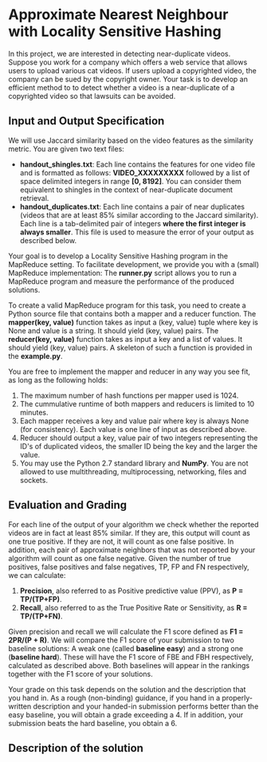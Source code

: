 # Approximate Nearest Neighbour with Locality Sensitive Hashing

In this project, we are interested in detecting near-duplicate videos. Suppose you work for a company which offers a web service that allows users to upload various cat videos. If users upload a copyrighted video, the company can be sued by the copyright owner. Your task is to develop an efficient method to to detect whether a video is a near-duplicate of a copyrighted video so that lawsuits can be avoided.

## Input and Output Specification

We will use Jaccard similarity based on the video features as the similarity metric. You are given two text files:

* **handout_shingles.txt**: Each line contains the features for one video file and is formatted as follows: **VIDEO_XXXXXXXXX** followed by a list of space delimited integers in range **[0, 8192]**. You can consider them equivalent to shingles in the context of near-duplicate document retrieval.
* **handout_duplicates.txt**: Each line contains a pair of near duplicates (videos that are at least 85% similar according to the Jaccard similarity). Each line is a tab-delimited pair of integers **where the first integer is always smaller**. This file is used to measure the error of your output as described below.

Your goal is to develop a Locality Sensitive Hashing program in the MapReduce setting. To facilitate development, we provide you with a (small) MapReduce implementation: The **runner.py** script allows you to run a MapReduce program and measure the performance of the produced solutions.

To create a valid MapReduce program for this task, you need to create a Python source file that contains both a mapper and a reducer function. The **mapper(key, value)** function takes as input a (key, value) tuple where key is None and value is a string. It should yield (key, value) pairs. The **reducer(key, value)** function takes as input a key and a list of values. It should yield (key, value) pairs. A skeleton of such a function is provided in the **example.py**.

You are free to implement the mapper and reducer in any way you see fit, as long as the following holds:

1. The maximum number of hash functions per mapper used is 1024.
2. The cummulative runtime of both mappers and reducers is limited to 10 minutes.
3. Each mapper receives a key and value pair where key is always None (for consistency). Each value is one line of input as described above.
4. Reducer should output a key, value pair of two integers representing the ID's of duplicated videos, the smaller ID being the key and the larger the value.
5. You may use the Python 2.7 standard library and **NumPy**. You are not allowed to use multithreading, multiprocessing, networking, files and sockets.

## Evaluation and Grading

For each line of the output of your algorithm we check whether the reported videos are in fact at least 85% similar. If they are, this output will count as one true positive. If they are not, it will count as one false positive. In addition, each pair of approximate neighbors that was not reported by your algorithm will count as one false negative. Given the number of true positives, false positives and false negatives, TP, FP and FN respectively, we can calculate:

1. **Precision**, also referred to as Positive predictive value (PPV), as **P = TP/(TP+FP)**.
2. **Recall**, also referred to as the True Positive Rate or Sensitivity, as **R = TP/(TP+FN)**.

Given precision and recall we will calculate the F1 score defined as **F1 = 2PR/(P + R)**. We will compare the F1 score of your submission to two baseline solutions: A weak one (called **baseline easy**) and a strong one (**baseline hard**). These will have the F1 score of FBE and FBH respectively, calculated as described above. Both baselines will appear in the rankings together with the F1 score of your solutions.

Your grade on this task depends on the solution and the description that you hand in. As a rough (non-binding) guidance, if you hand in a properly-written description and your handed-in submission performs better than the easy baseline, you will obtain a grade exceeding a 4. If in addition, your submission beats the hard baseline, you obtain a 6.


## Description of the solution
